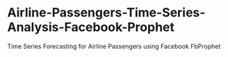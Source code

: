 # Airline-Passengers-Time-Series-Analysis-Facebook-Prophet
Time Series Forecasting for Airline Passengers using Facebook FbProphet 
